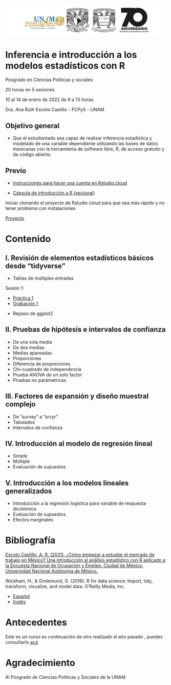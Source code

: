 ![.](logos.png)

# Inferencia e introducción a los modelos estadísticos con R

Posgrado en Ciencias Políticas y sociales

20 horas en 5 sesiones

10 al 14 de enero de 2022 de 9 a 13 horas.

Dra. Ana Ruth Escoto Castillo - FCPyS - UNAM

## Objetivo general
* 	Que  el estudiantado sea capaz de realizar inferencia estadística y modelado de una variable dependiente utilizando las bases de datos mexicanas con la herramienta de software libre, R, de acceso gratuito y de código abierto.  


## Previo


* [Instrucciones para hacer una cuenta en Rstudio.cloud](https://www.youtube.com/watch?v=Jcw146tEa5w)

* [Cápsula de introducción a R (opcional)](https://www.youtube.com/watch?v=HR2MXwrzt00)

Iniciar clonando el proyecto de Rstudio cloud para que sea más rápido y no tener problema con instalaciones

[Proyecto](https://rstudio.cloud/project/3420374)


# Contenido


## I. Revisión de elementos estadísticos básicos desde “tidyverse”

* Tablas de múltiples entradas

Sesión 1:

+ [Práctica 1](P1.md)
+ [Grabación 1](https://youtu.be/ovZqE-yupuk)

* Repaso de ggplot2

## II. Pruebas de hipótesis e intervalos de confianza

* De una sola media
* De dos medias
* Medias apareadas
* Proporciones
* Diferencia de proporciones
* Chi-cuadrado de independencia
* Prueba ANOVA de un solo factor
* Pruebas no parámetricas


## III. Factores de expansión y diseño muestral complejo

* De “survey” a “srvyr”
* Tabulados
* Intervalos de confianza

## IV. Introducción al modelo de regresión lineal

* Simple
* Múltiple
* Evaluación de supuestos

## 	V. Introducción a los modelos lineales generalizados
* Introducción a la regresión logística para variable de respuesta dicotómica
* Evaluación de supuestos
* Efectos marginales



# Bibliografía

[Escoto Castillo, A. R. (2021). ¿Cómo empezar a estudiar el mercado de trabajo en México? Una introducción al análisis estadístico con R aplicado a la Encuesta Nacional de Ocupación y Empleo. Ciudad de México: Universidad Nacional Autónoma de México.](https://www.dropbox.com/s/h0g9klvt43latqn/C%C3%B3mo%20empezar%20a%20estudiar%20el%20mercado%20de%20trabajo%20en%20M%C3%A9xico_Ruth_Escoto_300ppi.pdf?dl=0)

Wickham, H., & Grolemund, G. (2016). R for data science: Import, tidy, transform, visualize, and model data. O’Reilly Media, Inc.

* [Español](https://es.r4ds.hadley.nz/)
* [Inglés](https://r4ds.had.co.nz/)


# Antecedentes

Este es un curso es continuación de otro realizado el año pasado , puedes consultarlo [acá](https://aniuxa.github.io/CursoR-posgrado/)

# Agradecimiento

Al Posgrado de Ciencias Políticas y Sociales de la UNAM

